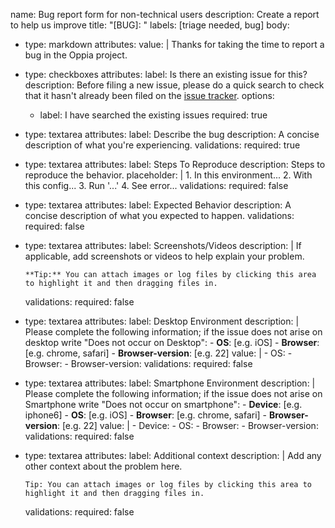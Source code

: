 name: Bug report form for non-technical users
description: Create a report to help us improve
title: "[BUG]: "
labels: [triage needed, bug]
body:
  - type: markdown
    attributes:
      value: |
        Thanks for taking the time to report a bug in the Oppia project.
  - type: checkboxes
    attributes:
      label: Is there an existing issue for this?
      description: Before filing a new issue, please do a quick search to check that it hasn't already been filed on the [issue tracker](https://github.com/oppia/oppia/issues).
      options:
      - label: I have searched the existing issues
        required: true
  - type: textarea
    attributes:
      label: Describe the bug
      description: A concise description of what you're experiencing.
    validations:
      required: true
  - type: textarea
    attributes:
      label: Steps To Reproduce
      description: Steps to reproduce the behavior.
      placeholder: |
        1. In this environment...
        2. With this config...
        3. Run '...'
        4. See error...
    validations:
      required: false
  - type: textarea
    attributes:
      label: Expected Behavior
      description: A concise description of what you expected to happen.
    validations:
      required: false
  - type: textarea
    attributes:
      label: Screenshots/Videos
      description: |
        If applicable, add screenshots or videos to help explain your problem.
        
        **Tip:** You can attach images or log files by clicking this area to highlight it and then dragging files in.
    validations:
      required: false
  - type: textarea
    attributes:
      label: Desktop Environment
      description: |
        Please complete the following information; if the issue does not arise on desktop write "Does not occur on Desktop":
        - **OS**: [e.g. iOS]
        - **Browser**: [e.g. chrome, safari]
        - **Browser-version**: [e.g. 22]
      value: |
        - OS: 
        - Browser: 
        - Browser-version: 
    validations:
      required: false
  - type: textarea
    attributes:
      label: Smartphone Environment
      description: |
        Please complete the following information; if the issue does not arise on Smartphone write "Does not occur on smartphone":
        - **Device**: [e.g. iphone6]
        - **OS**: [e.g. iOS]
        - **Browser**: [e.g. chrome, safari]
        - **Browser-version**: [e.g. 22]
      value: |
        - Device:
        - OS: 
        - Browser: 
        - Browser-version: 
    validations:
      required: false
  - type: textarea
    attributes:
      label: Additional context
      description: |
        Add any other context about the problem here.

        Tip: You can attach images or log files by clicking this area to highlight it and then dragging files in.
    validations:
      required: false
